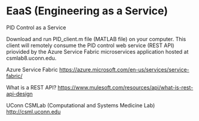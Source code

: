 # EaaS (Engineering as a Service)

PID Control as a Service

Download and run PID_client.m file (MATLAB file) on your computer. This client will remotely consume the PID control web service (REST API) priovided by the Azure Service Fabric microservices application hosted at csmlab8.uconn.edu.

Azure Service Fabric https://azure.microsoft.com/en-us/services/service-fabric/

What is a REST API? https://www.mulesoft.com/resources/api/what-is-rest-api-design

UConn CSMLab (Computational and Systems Medicine Lab) http://csml.uconn.edu


